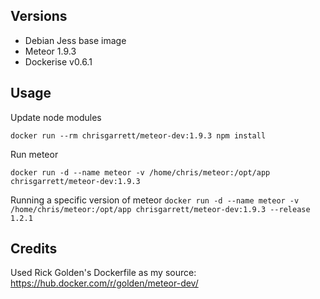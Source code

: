 ## Versions
- Debian Jess base image
- Meteor 1.9.3
- Dockerise v0.6.1

## Usage

Update node modules

`docker run --rm chrisgarrett/meteor-dev:1.9.3 npm install`

Run meteor

`docker run -d --name meteor -v /home/chris/meteor:/opt/app chrisgarrett/meteor-dev:1.9.3`

Running a specific version of meteor
`docker run -d --name meteor -v /home/chris/meteor:/opt/app chrisgarrett/meteor-dev:1.9.3 --release 1.2.1`

## Credits

Used Rick Golden's Dockerfile as my source: https://hub.docker.com/r/golden/meteor-dev/
